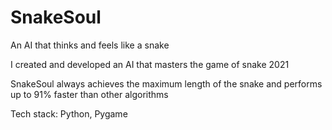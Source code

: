 # SnakeSoul
An AI that thinks and feels like a snake


I created and developed an AI that masters the game of snake 2021

SnakeSoul always achieves the maximum length of the snake and performs up to 91% faster than other algorithms

Tech stack: Python, Pygame
